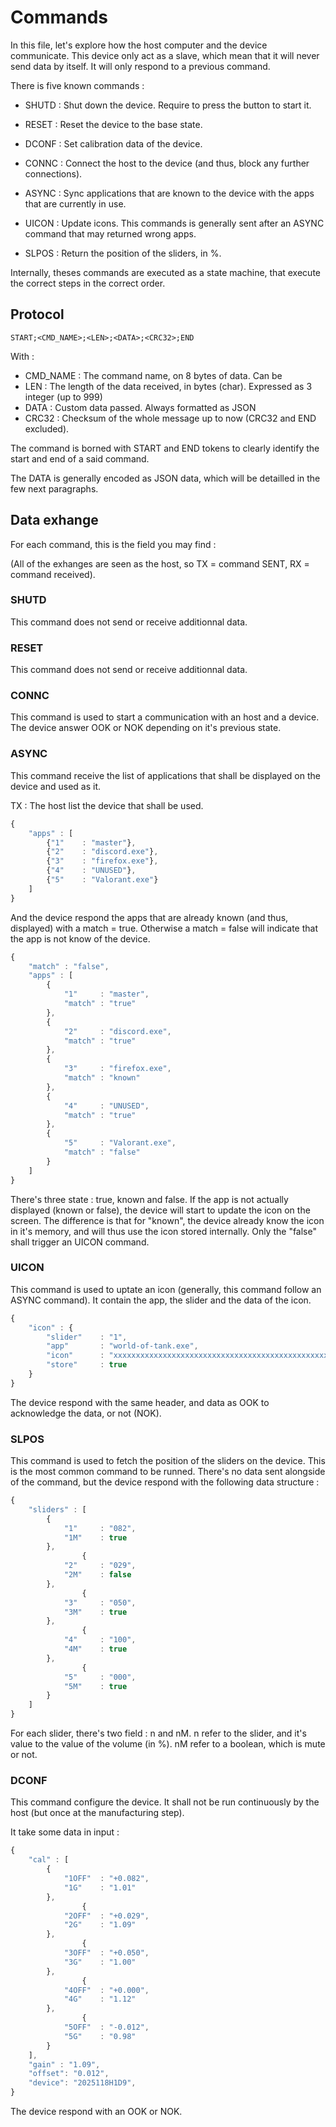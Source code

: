 # Commands

In this file, let's explore how the host computer and the device communicate.
This device only act as a slave, which mean that it will never send data by itself. It will only respond to a previous command.

There is five known commands :

- SHUTD : Shut down the device. Require to press the button to start it.
- RESET : Reset the device to the base state.
- DCONF : Set calibration data of the device.
- CONNC : Connect the host to the device (and thus, block any further connections).

- ASYNC : Sync applications that are known to the device with the apps that are currently in use.
- UICON : Update icons. This commands is generally sent after an ASYNC command that may returned wrong apps.
- SLPOS : Return the position of the sliders, in %.

Internally, theses commands are executed as a state machine, that execute the correct steps in the correct order.

## Protocol

```
START;<CMD_NAME>;<LEN>;<DATA>;<CRC32>;END
```

With :

- CMD_NAME : The command name, on 8 bytes of data. Can be
- LEN : The length of the data received, in bytes (char). Expressed as 3 integer (up to 999)
- DATA : Custom data passed. Always formatted as JSON
- CRC32 : Checksum of the whole message up to now (CRC32 and END excluded).

The command is borned with START and END tokens to clearly identify the
start and end of a said command.

The DATA is generally encoded as JSON data, which will be detailled in the few next paragraphs.

## Data exhange

For each command, this is the field you may find :

(All of the exhanges are seen as the host, so TX = command SENT, RX = command received).

### SHUTD

This command does not send or receive additionnal data.

### RESET

This command does not send or receive additionnal data.

### CONNC

This command is used to start a communication with an host and a device.
The device answer OOK or NOK depending on it's previous state.

### ASYNC

This command receive the list of applications that shall be displayed on the device and used as it.

TX : The host list the device that shall be used.

```javascript
{
    "apps" : [
        {"1"    : "master"},
        {"2"    : "discord.exe"},
        {"3"    : "firefox.exe"},
        {"4"    : "UNUSED"},
        {"5"    : "Valorant.exe"}
    ]
}
```

And the device respond the apps that are already known (and thus, displayed) with a match = true.
Otherwise a match = false will indicate that the app is not know of the device.

```javascript
{
    "match" : "false",
    "apps" : [
        {
            "1"     : "master",
            "match" : "true"
        },
        {
            "2"     : "discord.exe",
            "match" : "true"
        },
        {
            "3"     : "firefox.exe",
            "match" : "known"
        },
        {
            "4"     : "UNUSED",
            "match" : "true"
        },
        {
            "5"     : "Valorant.exe",
            "match" : "false"
        }
    ]
}
```

There's three state : true, known and false. If the app is not actually displayed (known or false), the device will start
to update the icon on the screen. The difference is that for "known", the device already know the icon in it's memory, and will thus
use the icon stored internally. Only the "false" shall trigger an UICON command.

### UICON

This command is used to uptate an icon (generally, this command follow an ASYNC command). It contain the app, the slider and the data of the icon.

```javascript
{
    "icon" : {
        "slider"    : "1",
        "app"       : "world-of-tank.exe",
        "icon"      : "xxxxxxxxxxxxxxxxxxxxxxxxxxxxxxxxxxxxxxxxxxxxxxxxxxxxxxxxxxxxxxxxxxxxxxxxxxxxxxxxxxxxxxxxxxxxxxxxxxxxxxxxxxxxxxxxxxxxxxxxxxxxxxxx",
        "store"     : true
    }
}
```

The device respond with the same header, and data as OOK to acknowledge the data, or not (NOK).

### SLPOS

This command is used to fetch the position of the sliders on the device. This is the most common command to be runned. There's no data sent alongside
of the command, but the device respond with the following data structure :

```javascript
{
    "sliders" : [
        {
            "1"     : "082",
            "1M"    : true
        },
                {
            "2"     : "029",
            "2M"    : false
        },
                {
            "3"     : "050",
            "3M"    : true
        },
                {
            "4"     : "100",
            "4M"    : true
        },
                {
            "5"     : "000",
            "5M"    : true
        }
    ]
}
```

For each slider, there's two field : n and nM. n refer to the slider, and it's value to the value of the volume (in %). nM refer to a boolean, which is mute or not.

### DCONF

This command configure the device. It shall not be run continuously by the host (but once at the manufacturing step).

It take some data in input :

```javascript
{
    "cal" : [
        {
            "1OFF"  : "+0.082",
            "1G"    : "1.01"
        },
                {
            "2OFF"  : "+0.029",
            "2G"    : "1.09"
        },
                {
            "3OFF"  : "+0.050",
            "3G"    : "1.00"
        },
                {
            "4OFF"  : "+0.000",
            "4G"    : "1.12"
        },
                {
            "5OFF"  : "-0.012",
            "5G"    : "0.98"
        }
    ],
    "gain" : "1.09",
    "offset": "0.012",
    "device": "2025118H1D9",
}
```

The device respond with an OOK or NOK.
